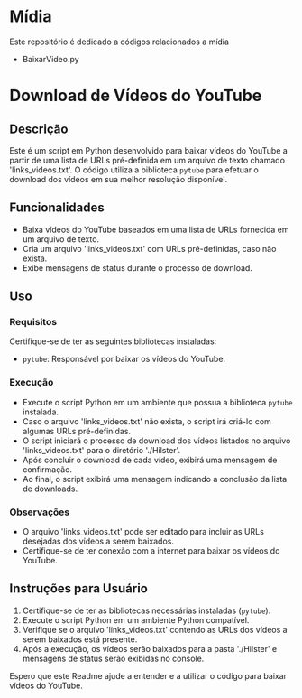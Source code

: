 # Mídia

Este repositório é dedicado a códigos relacionados a mídia

- BaixarVideo.py
# Download de Vídeos do YouTube

## Descrição
Este é um script em Python desenvolvido para baixar vídeos do YouTube a partir de uma lista de URLs pré-definida em um arquivo de texto chamado 'links_videos.txt'. O código utiliza a biblioteca `pytube` para efetuar o download dos vídeos em sua melhor resolução disponível.

## Funcionalidades
- Baixa vídeos do YouTube baseados em uma lista de URLs fornecida em um arquivo de texto.
- Cria um arquivo 'links_videos.txt' com URLs pré-definidas, caso não exista.
- Exibe mensagens de status durante o processo de download.

## Uso
### Requisitos
Certifique-se de ter as seguintes bibliotecas instaladas:
- `pytube`: Responsável por baixar os vídeos do YouTube.

### Execução
- Execute o script Python em um ambiente que possua a biblioteca `pytube` instalada.
- Caso o arquivo 'links_videos.txt' não exista, o script irá criá-lo com algumas URLs pré-definidas.
- O script iniciará o processo de download dos vídeos listados no arquivo 'links_videos.txt' para o diretório './Hilster'.
- Após concluir o download de cada vídeo, exibirá uma mensagem de confirmação.
- Ao final, o script exibirá uma mensagem indicando a conclusão da lista de downloads.

### Observações
- O arquivo 'links_videos.txt' pode ser editado para incluir as URLs desejadas dos vídeos a serem baixados.
- Certifique-se de ter conexão com a internet para baixar os vídeos do YouTube.

## Instruções para Usuário
1. Certifique-se de ter as bibliotecas necessárias instaladas (`pytube`).
2. Execute o script Python em um ambiente Python compatível.
3. Verifique se o arquivo 'links_videos.txt' contendo as URLs dos vídeos a serem baixados está presente.
4. Após a execução, os vídeos serão baixados para a pasta './Hilster' e mensagens de status serão exibidas no console.

Espero que este Readme ajude a entender e a utilizar o código para baixar vídeos do YouTube.
